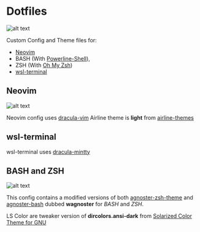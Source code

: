 # Dotfiles

![alt text][screenshot1]

Custom Config and Theme files for:
- [Neovim](https://github.com/neovim/neovim)
- BASH (With [Powerline-Shell](https://github.com/banga/powerline-shell)),
- ZSH (With [Oh My Zsh](https://github.com/robbyrussell/oh-my-zsh))
- [wsl-terminal](https://github.com/goreliu/wsl-terminal)

## Neovim

![alt text][screenshot2]

Neovim config uses [dracula-vim](https://github.com/dracula/vim)
Airline theme is **light** from [airline-themes](https://github.com/vim-airline/vim-airline-themes)

## wsl-terminal

wsl-terminal uses [dracula-mintty](https://github.com/dracula/mintty)

## BASH and ZSH

![alt text][screenshot3]

This config contains a modified versions of both [agnoster-zsh-theme](https://github.com/agnoster/agnoster-zsh-theme) and [agnoster-bash](https://gist.github.com/kruton/8345450) dubbed **wagnoster** for *BASH* and *ZSH*.

LS Color are tweaker version of **dircolors.ansi-dark** from [Solarized Color Theme for GNU](https://github.com/seebi/dircolors-solarized)


[screenshot1]: https://i.imgur.com/35PbDfi.png "Dotfiles"
[screenshot2]: https://i.imgur.com/XUmhvmd.png "Dotfiles"
[screenshot3]: https://i.imgur.com/feNNd4O.png "Dotfiles"
